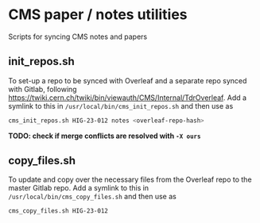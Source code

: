 # CMS paper / notes utilities

Scripts for syncing CMS notes and papers


## init_repos.sh

To set-up a repo to be synced with Overleaf and a separate repo synced with Gitlab, following https://twiki.cern.ch/twiki/bin/viewauth/CMS/Internal/TdrOverleaf.
Add a symlink to this in `/usr/local/bin/cms_init_repos.sh` and then use as 

```bash
cms_init_repos.sh HIG-23-012 notes <overleaf-repo-hash>
```

**TODO: check if merge conflicts are resolved with `-X ours`**

## copy_files.sh

To update and copy over the necessary files from the Overleaf repo to the master Gitlab repo.
Add a symlink to this in `/usr/local/bin/cms_copy_files.sh` and then use as 

```bash
cms_copy_files.sh HIG-23-012
```